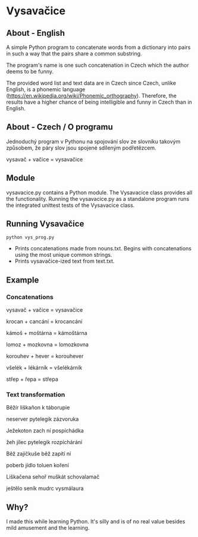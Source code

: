 # Vysavačice

## About - English

A simple Python program to concatenate words from a dictionary into pairs in such a way that the pairs share a common substring.

The program's name is one such concatenation in Czech which the author deems to be funny.

The provided word list and text data are in Czech since Czech, unlike English, is a phonemic language (https://en.wikipedia.org/wiki/Phonemic_orthography). Therefore, the results have a higher chance of being intelligible and funny in Czech than in English.

## About - Czech / O programu

Jednoduchý program v Pythonu na spojování slov ze slovníku takovým způsobem, že páry slov jsou spojené sdíleným podřetězcem.

vysavač + vačice = vysavačice

## Module

vysavacice.py contains a Python module. The Vysavacice class provides all the functionality. Running the vysavacice.py as a standalone program runs the integrated unittest tests of the Vysavacice class.

## Running Vysavačice

`python vys_prog.py`

* Prints concatenations made from nouns.txt. Begins with concatenations using the most unique common strings.
* Prints vysavačice-ized text from text.txt.

## Example

### Concatenations

vysavač + vačice = vysavačice

krocan + cancání = krocancání

kámoš + moštárna = kámoštárna

lomoz + mozkovna = lomozkovna

korouhev + hever = korouhever

všelék + lékárník = všelékárník

střep + řepa = střepa

### Text transformation

Běžír liškaňon k táborupie 

neserver pytelegik zázvoruka

Ježekoton zach ní pospíchádka 

žeh jílec pytelegik rozpíchárání 

 

Běž zajíčkuše běž zapití ní 

poberb jídlo toluen koření 

Liškačena sehoř muškát schovalamač 

ještělo seník mudrc vysmálaura 



## Why?

I made this while learning Python. It's silly and is of no real value besides mild amusement and the learning.
